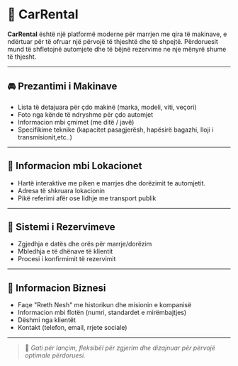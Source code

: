 # 🚗 CarRental

**CarRental** është një platformë moderne për marrjen me qira të makinave, e ndërtuar për të ofruar një përvojë të thjeshtë dhe të shpejtë. Përdoruesit mund të shfletojnë automjete dhe  të bëjnë rezervime ne nje mënyrë shume të thjesht.

---

## 🚘 Prezantimi i Makinave

- Lista të detajuara për çdo makinë (marka, modeli, viti, veçori)  
- Foto nga kënde të ndryshme për çdo automjet  
- Informacion mbi çmimet (me ditë / javë)  
- Specifikime teknike (kapacitet pasagjerësh, hapësirë bagazhi, lloji i transmisionit,etc..)  


---

## 📍 Informacion mbi Lokacionet

- Hartë interaktive me piken e marrjes dhe dorëzimit te automjetit.
- Adresa të shkruara lokacionin 
- Pikë referimi afër ose lidhje me transport publik  

---

## 📝 Sistemi i Rezervimeve

- Zgjedhja e datës dhe orës për marrje/dorëzim  
- Mbledhja e të dhënave të klientit  
- Procesi i konfirmimit të rezervimit
  
---

## 🏢 Informacion Biznesi

- Faqe "Rreth Nesh" me historikun dhe misionin e kompanisë  
- Informacion mbi flotën (numri, standardet e mirëmbajtjes)  
- Dëshmi nga klientët  
- Kontakt (telefon, email, rrjete sociale)  

---

> 🔧 *Gati për lançim, fleksibël për zgjerim dhe dizajnuar për përvojë optimale përdoruesi.*

